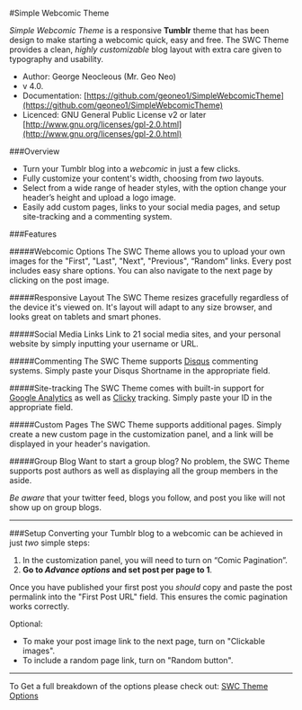 #Simple Webcomic Theme

_Simple Webcomic Theme_ is a responsive **Tumblr** theme that has been design to make starting a webcomic quick, easy and free. The SWC Theme provides a clean, _highly customizable_ blog layout with extra care given to typography and usability.

- Author: George Neocleous (Mr. Geo Neo)
- v 4.0.
- Documentation: [https://github.com/geoneo1/SimpleWebcomicTheme](https://github.com/geoneo1/SimpleWebcomicTheme)
- Licenced: GNU General Public License v2 or later [http://www.gnu.org/licenses/gpl-2.0.html](http://www.gnu.org/licenses/gpl-2.0.html)


###Overview

- Turn your Tumblr blog into a _webcomic_ in just a few clicks.
- Fully customize your content's width, choosing from _two_ layouts.
- Select from a wide range of header styles, with the option change your header’s height and upload a logo image.
- Easily add custom pages, links to your social media pages, and setup site-tracking and a commenting system.

###Features

#####Webcomic Options
The SWC Theme allows you to upload your own images for the "First", "Last", "Next", "Previous", “Random” links. Every post includes easy share options. You can also navigate to the next page by clicking on the post image.


#####Responsive Layout
The SWC Theme resizes gracefully regardless of the device it's viewed on. It's layout will adapt to any size browser, and looks great on tablets and smart phones.

#####Social Media Links
Link to 21 social media sites, and your personal website by simply inputting your username or URL.

#####Commenting
The SWC Theme supports [Disqus](https://www.disqus.com) commenting systems. Simply paste your Disqus Shortname in the appropriate field.

#####Site-tracking
The SWC Theme comes with built-in support for [Google Analytics](http://www.google.com/analytics) as well as [Clicky](http://clicky.com) tracking. Simply paste your ID in the appropriate field.

#####Custom Pages
The SWC Theme supports additional pages. Simply create a new custom page in the customization panel, and a link will be displayed in your header's navigation.

#####Group Blog
Want to start a group blog? No problem, the SWC Theme supports post authors as well as displaying all the group members in the aside.

_Be aware_ that your twitter feed, blogs you follow, and post you like will not show up on group blogs.

---

###Setup
Converting your Tumblr blog to a webcomic can be achieved in just _two_ simple steps: 

1. In the customization panel, you will need to turn on “Comic Pagination”. 
2. **Go to _Advance options_ and set post per page to 1**. 

Once you have published your first post you _should_ copy and paste the post permalink into the "First Post URL" field. This ensures the comic pagination works correctly.

Optional:

- To make your post image link to the next page, turn on "Clickable images". 
- To include a random page link, turn on "Random button".

---

To Get a full breakdown of the options please check out: [SWC Theme Options](SWC_THEME_OPTIONS.md)
